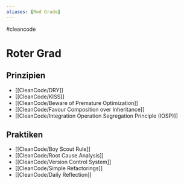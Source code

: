 ```yaml
---
aliases: [Red Grade]
---
```

#cleancode
# Roter Grad
## Prinzipien
- [[CleanCode/DRY]]
- [[CleanCode/KISS]]
- [[CleanCode/Beware of Premature Optimization]]
- [[CleanCode/Favour Composition over Inheritance]]
- [[CleanCode/Integration Operation Segregation Principle (IOSP)]]

## Praktiken
- [[CleanCode/Boy Scout Rule]]
- [[CleanCode/Root Cause Analysis]]
- [[CleanCode/Version Control System]]
- [[CleanCode/Simple Refactorings]]
- [[CleanCode/Daily Reflection]]